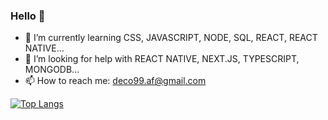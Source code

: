 ### Hello 👋

- 🌱 I’m currently learning CSS, JAVASCRIPT, NODE, SQL, REACT, REACT NATIVE...
- 🤔 I’m looking for help with REACT NATIVE, NEXT.JS, TYPESCRIPT, MONGODB...
- 📫 How to reach me: deco99.af@gmail.com


[![Top Langs](https://github-readme-stats.vercel.app/api/top-langs/?username=andredefreitas&layout=compact)](https://github.com/andredefreitas/github-readme-stats)

